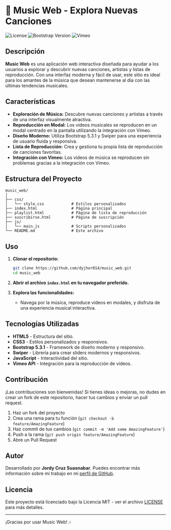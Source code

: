 # 🎵 Music Web - Explora Nuevas Canciones

![License](https://img.shields.io/badge/license-MIT-blue.svg)
![Bootstrap Version](https://img.shields.io/badge/Bootstrap-5.3.1-blue)
![Vimeo](https://img.shields.io/badge/Vimeo-Integration-success)

## Descripción

**Music Web** es una aplicación web interactiva diseñada para ayudar a los usuarios a explorar y descubrir nuevas canciones, artistas y listas de reproducción. Con una interfaz moderna y fácil de usar, este sitio es ideal para los amantes de la música que desean mantenerse al día con las últimas tendencias musicales.

## Características

- **Exploración de Música:** Descubre nuevas canciones y artistas a través de una interfaz visualmente atractiva.
- **Reproducción en Modal:** Los videos musicales se reproducen en un modal centrado en la pantalla utilizando la integración con Vimeo.
- **Diseño Moderno:** Utiliza Bootstrap 5.3.1 y Swiper para una experiencia de usuario fluida y responsiva.
- **Lista de Reproducción:** Crea y gestiona tu propia lista de reproducción de canciones favoritas.
- **Integración con Vimeo:** Los videos de música se reproducen sin problemas gracias a la integración con Vimeo.

## Estructura del Proyecto

```
music_web/
│
├── css/
│   └── style.css            # Estilos personalizados
├── index.html               # Página principal
├── playlist.html            # Página de lista de reproducción
├── suscribirse.html         # Página de suscripción
├── js/
│   └── main.js              # Scripts personalizados
└── README.md                # Este archivo
```

## Uso

1. **Clonar el repositorio:**

   ```bash
   git clone https://github.com/dyjhor014/music_web.git
   cd music_web
   ```

2. **Abrir el archivo `index.html` en tu navegador preferido.**

3. **Explora las funcionalidades:**
   - Navega por la música, reproduce videos en modales, y disfruta de una experiencia musical interactiva.

## Tecnologías Utilizadas

- **HTML5** - Estructura del sitio.
- **CSS3** - Estilos personalizados y responsivos.
- **Bootstrap 5.3.1** - Framework de diseño moderno y responsivo.
- **Swiper** - Librería para crear sliders modernos y responsivos.
- **JavaScript** - Interactividad del sitio.
- **Vimeo API** - Integración para la reproducción de videos.

## Contribución

¡Las contribuciones son bienvenidas! Si tienes ideas o mejoras, no dudes en crear un fork de este repositorio, hacer tus cambios y enviar un pull request.

1. Haz un fork del proyecto
2. Crea una rama para tu función (`git checkout -b feature/AmazingFeature`)
3. Haz commit de tus cambios (`git commit -m 'Add some AmazingFeature'`)
4. Push a la rama (`git push origin feature/AmazingFeature`)
5. Abre un Pull Request

## Autor

Desarrollado por **Jordy Cruz Suasnabar**. Puedes encontrar más información sobre mi trabajo en mi [perfil de GitHub](https://github.com/dyjhor014).

## Licencia

Este proyecto está licenciado bajo la Licencia MIT - ver el archivo [LICENSE](LICENSE) para más detalles.

---

¡Gracias por usar Music Web! 🎶
